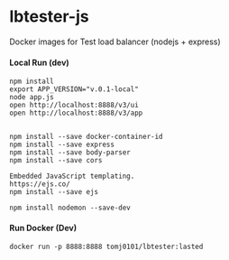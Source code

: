 # lbtester-js
Docker images for Test load balancer (nodejs + express)

#### Local Run (dev)
```
npm install
export APP_VERSION="v.0.1-local"
node app.js
open http://localhost:8888/v3/ui
open http://localhost:8888/v3/app


npm install --save docker-container-id
npm install --save express
npm install --save body-parser
npm install --save cors

Embedded JavaScript templating.
https://ejs.co/
npm install --save ejs

npm install nodemon --save-dev

```

#### Run Docker (Dev)
```
docker run -p 8888:8888 tomj0101/lbtester:lasted
```
